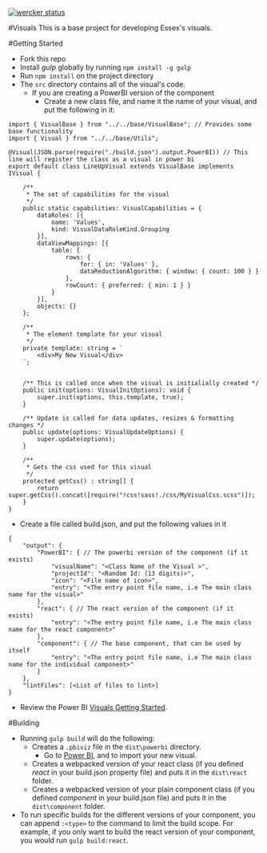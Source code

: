 [![wercker status](https://app.wercker.com/status/650d0e3d9f6085dde6626c5cd59e6c85/s/master "wercker status")](https://app.wercker.com/project/bykey/650d0e3d9f6085dde6626c5cd59e6c85)

#Visuals
This is a base project for developing Essex's visuals. 

#Getting Started
* Fork this repo
* Install *gulp* globally by running `npm install -g gulp`
* Run `npm install` on the project directory
* The `src` directory contains all of the visual's code.
    * If you are creating a PowerBI version of the component
        * Create a new class file, and name it the name of your visual, and put the following in it:

```
import { VisualBase } from "../../base/VisualBase"; // Provides some base functionality
import { Visual } from "../../base/Utils";

@Visual(JSON.parse(require("./build.json").output.PowerBI)) // This line will register the class as a visual in power bi
export default class LineUpVisual extends VisualBase implements IVisual {

    /**
     * The set of capabilities for the visual
     */
    public static capabilities: VisualCapabilities = {
        dataRoles: [{
            name: 'Values',
            kind: VisualDataRoleKind.Grouping
        }],
        dataViewMappings: [{
            table: {
                rows: {
                    for: { in: 'Values' },
                    dataReductionAlgorithm: { window: { count: 100 } }
                },
                rowCount: { preferred: { min: 1 } }
            }
        }],
        objects: {}
    };

    /**
     * The element template for your visual
     */
    private template: string = `
        <div>My New Visual</div>
    `;


    /** This is called once when the visual is initialially created */
    public init(options: VisualInitOptions): void {
        super.init(options, this.template, true);
    }

    /** Update is called for data updates, resizes & formatting changes */
    public update(options: VisualUpdateOptions) {
        super.update(options);
    }

    /**
     * Gets the css used for this visual
     */
    protected getCss() : string[] {
        return super.getCss().concat([require("!css!sass!./css/MyVisualCss.scss")]);
    }
}

```
* Create a file called build.json, and put the following values in it

```
{
    "output": {
        "PowerBI": { // The powerbi version of the component (if it exists)
            "visualName": "<Class Name of the Visual >",
            "projectId": "<Random Id: (13 digits)>",
            "icon": "<File name of icon>",
            "entry": "<The entry point file name, i.e The main class name for the visual>"
        },
        "react": { // The react version of the component (if it exists)
            "entry": "<The entry point file name, i.e The main class name for the react component>"
        },
        "component": { // The base component, that can be used by itself
            "entry": "<The entry point file name, i.e The main class name for the individual component>"
        }
    },
    "lintFiles": [<List of files to lint>]
}
```

* Review the Power BI [Visuals Getting Started](https://github.com/Microsoft/PowerBI-visuals/wiki).

#Building
* Running `gulp build` will do the following:
  * Creates a `.pbiviz` file in the `dist\powerbi` directory. 
    * Go to [Power BI](https://app.powerbi.com/), and to import your new visual.
  * Creates a webpacked version of your react class (if you defined *react* in your build.json property file) and puts it in the `dist\react` folder.
  * Creates a webpacked version of your plain component class (if you defined *component* in your build.json file) and puts it in the `dist\component` folder.
* To run specific builds for the different versions of your component, you can append `:<type>` to the command to limit the build scope.  For example, if you only want to build the react version of your component, you would run `gulp build:react`.